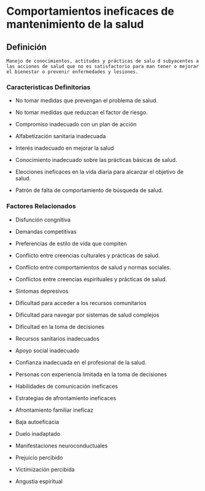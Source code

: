 # Comportamientos ineficaces de mantenimiento de la salud
## Definición
	Manejo de conocimientos, actitudes y prácticas de salu d subyacentes a las acciones de salud que no es satisfactorio para man tener o mejorar el bienestar o prevenir enfermedades y lesiones.

### Caracteristicas Definitorias
- No tomar medidas que prevengan 
el problema de salud.   
- No tomar medidas que reduzcan 
el factor de riesgo.   
- Compromiso inadecuado con un 
plan de acción   
- Alfabetización sanitaria inadecuada   
 
 
 
- Interés inadecuado en mejorar la 
salud   
- Conocimiento inadecuado 
sobre las prácticas básicas 
de salud.   
- Elecciones ineficaces en la vida 
diaria para alcanzar el objetivo 
de salud.   
- Patrón de falta de 
comportamiento de búsqueda 
de salud.

### Factores Relacionados
- Disfunción congnitiva   
- Demandas competitivas   
- Preferencias de estilo de vida que 
compiten   
- Conflicto entre creencias 
culturales y prácticas de salud.   
- Conflicto entre comportamientos 
de salud y normas sociales.   
- Conflictos entre creencias 
espirituales y prácticas de 
salud.   
- Sintomas depresivos   
- Dificultad para acceder a los 
recursos comunitarios   
- Dificultad para navegar por 
sistemas de salud 
complejos   
- Dificultad en la toma de decisiones   
- Recursos sanitarios inadecuados   
 
- Apoyo social inadecuado   
- Confianza inadecuada en el 
profesional de la salud.   
- Personas con experiencia 
limitada en la toma de 
decisiones   
- Habilidades de comunicación ineficaces   
- Estrategias de afrontamiento ineficaces   
- Afrontamiento familiar ineficaz   
- Baja autoeficacia   
- Duelo inadaptado   
- Manifestaciones neuroconductuales   
- Prejuicio percibido   
- Victimización percibida   
- Angustia espiritual

